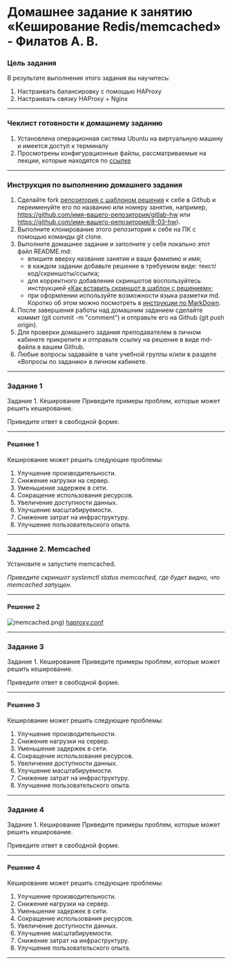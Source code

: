 # Домашнее задание к занятию «Кеширование Redis/memcached» - Филатов А. В.

### Цель задания
В результате выполнения этого задания вы научитесь:
1. Настраивать балансировку с помощью HAProxy
2. Настраивать связку HAProxy + Nginx

------

### Чеклист готовности к домашнему заданию

1. Установлена операционная система Ubuntu на виртуальную машину и имеется доступ к терминалу
2. Просмотрены конфигурационные файлы, рассматриваемые на лекции, которые находятся по [ссылке](2/)


------


### Инструкция по выполнению домашнего задания

1. Сделайте fork [репозитория c шаблоном решения](https://github.com/netology-code/sys-pattern-homework) к себе в Github и переименуйте его по названию или номеру занятия, например, https://github.com/имя-вашего-репозитория/gitlab-hw или https://github.com/имя-вашего-репозитория/8-03-hw).
2. Выполните клонирование этого репозитория к себе на ПК с помощью команды git clone.
3. Выполните домашнее задание и заполните у себя локально этот файл README.md:
   - впишите вверху название занятия и ваши фамилию и имя;
   - в каждом задании добавьте решение в требуемом виде: текст/код/скриншоты/ссылка;
   - для корректного добавления скриншотов воспользуйтесь инструкцией [«Как вставить скриншот в шаблон с решением»](https://github.com/netology-code/sys-pattern-homework/blob/main/screen-instruction.md);
   - при оформлении используйте возможности языка разметки md. Коротко об этом можно посмотреть в [инструкции по MarkDown](https://github.com/netology-code/sys-pattern-homework/blob/main/md-instruction.md).
4. После завершения работы над домашним заданием сделайте коммит (git commit -m "comment") и отправьте его на Github (git push origin).
5. Для проверки домашнего задания преподавателем в личном кабинете прикрепите и отправьте ссылку на решение в виде md-файла в вашем Github.
6. Любые вопросы задавайте в чате учебной группы и/или в разделе «Вопросы по заданию» в личном кабинете.



------



### Задание 1
Задание 1. Кеширование
Приведите примеры проблем, которые может решить кеширование.

Приведите ответ в свободной форме.

---

#### Решение 1

Кеширование может решить следующие проблемы:

1. Улучшение производительности.
2. Снижение нагрузки на сервер.
3. Уменьшение задержек в сети.
4. Сокращение использования ресурсов.
5. Увеличение доступности данных.
6. Улучшение масштабируемости.
7. Снижение затрат на инфраструктуру.
8. Улучшение пользовательского опыта.

---

### Задание 2. Memcached

Установите и запустите memcached.

*Приведите скриншот systemctl status memcached, где будет видно, что memcached запущен.*

---

#### Решение 2

![memcached.png)](https://github.com/v1us1885/)
[haproxy.conf](https://github.com/v1us1885/haproxy/blob/master/haproxy-7.conf)

---

### Задание 3
Задание 1. Кеширование
Приведите примеры проблем, которые может решить кеширование.

Приведите ответ в свободной форме.

---

#### Решение 3

Кеширование может решить следующие проблемы:

1. Улучшение производительности.
2. Снижение нагрузки на сервер.
3. Уменьшение задержек в сети.
4. Сокращение использования ресурсов.
5. Увеличение доступности данных.
6. Улучшение масштабируемости.
7. Снижение затрат на инфраструктуру.
8. Улучшение пользовательского опыта.

---

### Задание 4
Задание 1. Кеширование
Приведите примеры проблем, которые может решить кеширование.

Приведите ответ в свободной форме.

---

#### Решение 4

Кеширование может решить следующие проблемы:

1. Улучшение производительности.
2. Снижение нагрузки на сервер.
3. Уменьшение задержек в сети.
4. Сокращение использования ресурсов.
5. Увеличение доступности данных.
6. Улучшение масштабируемости.
7. Снижение затрат на инфраструктуру.
8. Улучшение пользовательского опыта.

---